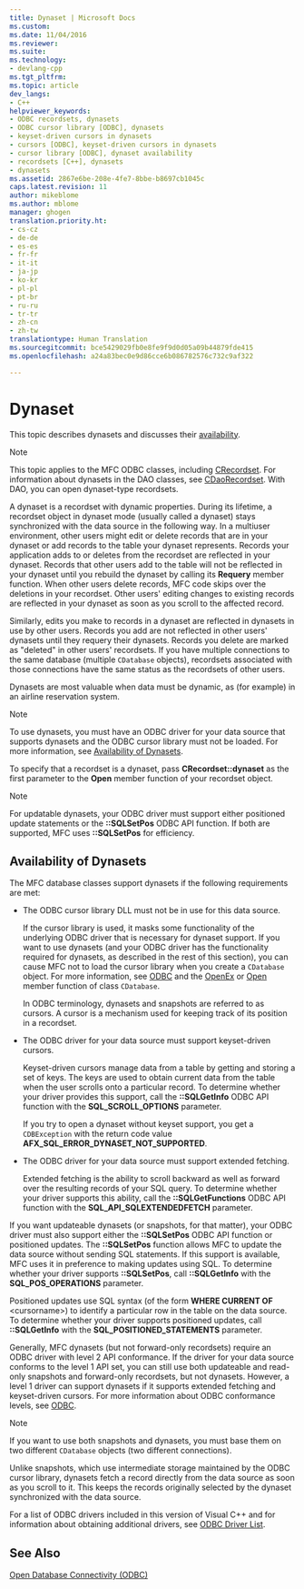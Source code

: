 ```yaml
---
title: Dynaset | Microsoft Docs
ms.custom: 
ms.date: 11/04/2016
ms.reviewer: 
ms.suite: 
ms.technology:
- devlang-cpp
ms.tgt_pltfrm: 
ms.topic: article
dev_langs:
- C++
helpviewer_keywords:
- ODBC recordsets, dynasets
- ODBC cursor library [ODBC], dynasets
- keyset-driven cursors in dynasets
- cursors [ODBC], keyset-driven cursors in dynasets
- cursor library [ODBC], dynaset availability
- recordsets [C++], dynasets
- dynasets
ms.assetid: 2867e6be-208e-4fe7-8bbe-b8697cb1045c
caps.latest.revision: 11
author: mikeblome
ms.author: mblome
manager: ghogen
translation.priority.ht:
- cs-cz
- de-de
- es-es
- fr-fr
- it-it
- ja-jp
- ko-kr
- pl-pl
- pt-br
- ru-ru
- tr-tr
- zh-cn
- zh-tw
translationtype: Human Translation
ms.sourcegitcommit: bce5429029fb0e8fe9f9d0d05a09b44879fde415
ms.openlocfilehash: a24a83bec0e9d86cce6b086782576c732c9af322

---
```

# Dynaset
This topic describes dynasets and discusses their [availability](#_core_availability_of_dynasets).  
  
> [!NOTE]
>  This topic applies to the MFC ODBC classes, including [CRecordset](../../mfc/reference/crecordset-class.md). For information about dynasets in the DAO classes, see [CDaoRecordset](../../mfc/reference/cdaorecordset-class.md). With DAO, you can open dynaset-type recordsets.  
  
 A dynaset is a recordset with dynamic properties. During its lifetime, a recordset object in dynaset mode (usually called a dynaset) stays synchronized with the data source in the following way. In a multiuser environment, other users might edit or delete records that are in your dynaset or add records to the table your dynaset represents. Records your application adds to or deletes from the recordset are reflected in your dynaset. Records that other users add to the table will not be reflected in your dynaset until you rebuild the dynaset by calling its **Requery** member function. When other users delete records, MFC code skips over the deletions in your recordset. Other users' editing changes to existing records are reflected in your dynaset as soon as you scroll to the affected record.  
  
 Similarly, edits you make to records in a dynaset are reflected in dynasets in use by other users. Records you add are not reflected in other users' dynasets until they requery their dynasets. Records you delete are marked as "deleted" in other users' recordsets. If you have multiple connections to the same database (multiple `CDatabase` objects), recordsets associated with those connections have the same status as the recordsets of other users.  
  
 Dynasets are most valuable when data must be dynamic, as (for example) in an airline reservation system.  
  
> [!NOTE]
>  To use dynasets, you must have an ODBC driver for your data source that supports dynasets and the ODBC cursor library must not be loaded. For more information, see [Availability of Dynasets](#_core_availability_of_dynasets).  
  
 To specify that a recordset is a dynaset, pass **CRecordset::dynaset** as the first parameter to the **Open** member function of your recordset object.  
  
> [!NOTE]
>  For updatable dynasets, your ODBC driver must support either positioned update statements or the **::SQLSetPos** ODBC API function. If both are supported, MFC uses **::SQLSetPos** for efficiency.  
  
##  <a name="_core_availability_of_dynasets"></a> Availability of Dynasets  
 The MFC database classes support dynasets if the following requirements are met:  
  
-   The ODBC cursor library DLL must not be in use for this data source.  
  
     If the cursor library is used, it masks some functionality of the underlying ODBC driver that is necessary for dynaset support. If you want to use dynasets (and your ODBC driver has the functionality required for dynasets, as described in the rest of this section), you can cause MFC not to load the cursor library when you create a `CDatabase` object. For more information, see [ODBC](../../data/odbc/odbc-basics.md) and the [OpenEx](../../mfc/reference/cdatabase-class.md#cdatabase__openex) or [Open](../../mfc/reference/cdatabase-class.md#cdatabase__open) member function of class `CDatabase`.  
  
     In ODBC terminology, dynasets and snapshots are referred to as cursors. A cursor is a mechanism used for keeping track of its position in a recordset.  
  
-   The ODBC driver for your data source must support keyset-driven cursors.  
  
     Keyset-driven cursors manage data from a table by getting and storing a set of keys. The keys are used to obtain current data from the table when the user scrolls onto a particular record. To determine whether your driver provides this support, call the **::SQLGetInfo** ODBC API function with the **SQL_SCROLL_OPTIONS** parameter.  
  
     If you try to open a dynaset without keyset support, you get a `CDBException` with the return code value **AFX_SQL_ERROR_DYNASET_NOT_SUPPORTED**.  
  
-   The ODBC driver for your data source must support extended fetching.  
  
     Extended fetching is the ability to scroll backward as well as forward over the resulting records of your SQL query. To determine whether your driver supports this ability, call the **::SQLGetFunctions** ODBC API function with the **SQL_API_SQLEXTENDEDFETCH** parameter.  
  
 If you want updateable dynasets (or snapshots, for that matter), your ODBC driver must also support either the **::SQLSetPos** ODBC API function or positioned updates. The **::SQLSetPos** function allows MFC to update the data source without sending SQL statements. If this support is available, MFC uses it in preference to making updates using SQL. To determine whether your driver supports **::SQLSetPos**, call **::SQLGetInfo** with the **SQL_POS_OPERATIONS** parameter.  
  
 Positioned updates use SQL syntax (of the form **WHERE CURRENT OF** \<cursorname>) to identify a particular row in the table on the data source. To determine whether your driver supports positioned updates, call **::SQLGetInfo** with the **SQL_POSITIONED_STATEMENTS** parameter.  
  
 Generally, MFC dynasets (but not forward-only recordsets) require an ODBC driver with level 2 API conformance. If the driver for your data source conforms to the level 1 API set, you can still use both updateable and read-only snapshots and forward-only recordsets, but not dynasets. However, a level 1 driver can support dynasets if it supports extended fetching and keyset-driven cursors. For more information about ODBC conformance levels, see [ODBC](../../data/odbc/odbc-basics.md).  
  
> [!NOTE]
>  If you want to use both snapshots and dynasets, you must base them on two different `CDatabase` objects (two different connections).  
  
 Unlike snapshots, which use intermediate storage maintained by the ODBC cursor library, dynasets fetch a record directly from the data source as soon as you scroll to it. This keeps the records originally selected by the dynaset synchronized with the data source.  
  
 For a list of ODBC drivers included in this version of Visual C++ and for information about obtaining additional drivers, see [ODBC Driver List](../../data/odbc/odbc-driver-list.md).  
  
## See Also  
 [Open Database Connectivity (ODBC)](../../data/odbc/open-database-connectivity-odbc.md)


<!--HONumber=Jan17_HO1-->


